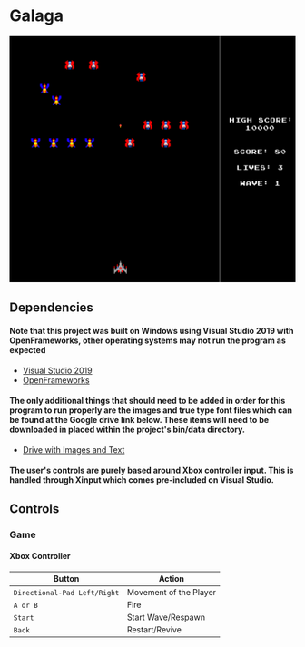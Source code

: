 # Galaga
![GalagaWaveStart](https://github.com/mx101/imagesDump/blob/master/GalagaWaveStart.png)


## Dependencies
#### Note that this project was built on Windows using Visual Studio 2019 with OpenFrameworks, other operating systems may not run the program as expected

- [Visual Studio 2019](https://visualstudio.microsoft.com/vs/)
- [OpenFrameworks](https://openframeworks.cc/)

#### The only additional things that should need to be added in order for this program to run properly are the images and true type font files which can be found at the Google drive link below. These items will need to be downloaded in placed within the project's bin/data directory.

- [Drive with Images and Text](https://drive.google.com/drive/folders/1KP0UuPWWYmDlTjWZ2g_p5fIMfFZX7Uwx?usp=sharing)

#### The user's controls are purely based around Xbox controller input. This is handled through Xinput which comes pre-included on Visual Studio.

## Controls
### Game
#### Xbox Controller
| Button                        | Action                 |
|-------------------------------|------------------------|
| `Directional-Pad Left/Right`  | Movement of the Player |
| `A or B`                      | Fire                   |
| `Start`                       | Start Wave/Respawn     |
| `Back`                        | Restart/Revive         |
